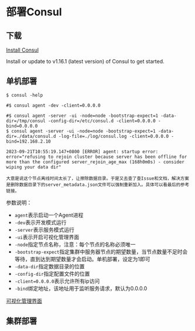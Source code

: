 # 部署Consul

## 下载

[Install Consul](https://developer.hashicorp.com/consul/downloads)

Install or update to v1.16.1 (latest version) of Consul to get started.

## 单机部署

```shell
$ consul -help
```

```shell
#$ consul agent -dev -client=0.0.0.0
```

```shell
#$ consul agent -server -ui -node=node -bootstrap-expect=1 -data-dir=/tmp/consul -config-dir=/etc/consul.d -client=0.0.0.0 -bind=0.0.0.0
$ consul agent -server -ui -node=node -bootstrap-expect=1 -data-dir=./data/consul.d -log-file=./log/consul.log -client=0.0.0.0 -bind=192.168.2.10
```

```
2023-09-21T10:55:19.147+0800 [ERROR] agent: startup error: error="refusing to rejoin cluster because server has been offline for more than the configured server_rejoin_age_max (168h0m0s) - consider wiping your data dir"

大意是说这个节点离线时间太长了，让擦除数据目录。于是又去查了查Issue和文档，解决方案是删除数据目录下的server_metadata.json文件可以强制重新加入。具体可以看最后的参考链接。
```




参数说明：

- `agent`表示启动一个Agent进程
- `-dev`表示开发模式运行
- `-server`表示服务模式运行
- `-ui`表示开启可视化管理界面
- `-node`指定节点名称，注意：每个节点的名称必须唯一
- `-bootstrap-expect`指定集群中服务器节点的期望数量，当节点数量不足时会等待，直到达到期望数量才会启动。单机部署，设定为1即可
- `-data-dir`指定数据目录的位置
- `-config-dir`指定配置文件的位置
- `-client=0.0.0.0`表示允许所有ip访问
- `-bind`绑定地址，该地址用于监听服务请求，默认为0.0.0.0

[可视化管理界面](http://localhost:8500)

## 集群部署
